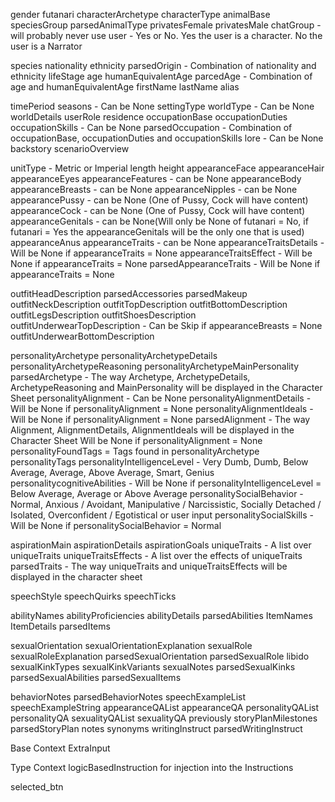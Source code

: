 gender
futanari
characterArchetype
characterType
animalBase
speciesGroup
parsedAnimalType
privatesFemale
privatesMale
chatGroup - will probably never use
user - Yes or No. Yes the user is a character. No the user is a Narrator

species
nationality
ethnicity
parsedOrigin - Combination of nationality and ethnicity
lifeStage
age
humanEquivalentAge
parcedAge - Combination of age and humanEquivalentAge
firstName
lastName
alias

timePeriod
seasons - Can be None
settingType
worldType - Can be None
worldDetails
userRole
residence
occupationBase
occupationDuties
occupationSkills - Can be None
parsedOccupation - Combination of occupationBase, occupationDuties and occupationSkills
lore - Can be None
backstory
scenarioOverview

unitType - Metric or Imperial
length
height
appearanceFace
appearanceHair
appearanceEyes
appearanceFeatures - can be None
appearanceBody
appearanceBreasts - can be None
appearanceNipples - can be None
appearancePussy - can be None (One of Pussy, Cock will have content)
appearanceCock - can be None (One of Pussy, Cock will have content)
appearanceGenitals - can be None(Will only be None of futanari = No, if futanari = Yes the appearanceGenitals will be the only one that is used)
appearanceAnus
appearanceTraits - can be None
appearanceTraitsDetails - Will be None if appearanceTraits = None
appearanceTraitsEffect - Will be None if appearanceTraits = None
parsedAppearanceTraits - Will be None if appearanceTraits = None

outfitHeadDescription
parsedAccessories
parsedMakeup
outfitNeckDescription
outfitTopDescription
outfitBottomDescription
outfitLegsDescription
outfitShoesDescription
outfitUnderwearTopDescription - Can be Skip if appearanceBreasts = None
outfitUnderwearBottomDescription

personalityArchetype
personalityArchetypeDetails
personalityArchetypeReasoning
personalityArchetypeMainPersonality
parsedArchetype - The way Archetype, ArchetypeDetails, ArchetypeReasoning and MainPersonality will be displayed in the Character Sheet
personalityAlignment - Can be None
personalityAlignmentDetails - Will be None if personalityAlignment = None
personalityAlignmentIdeals - Will be None if personalityAlignment = None
parsedAlignment - The way Alignment, AlignmentDetails, AlignmentIdeals will be displayed in the Character Sheet Will be None if personalityAlignment = None
personalityFoundTags = Tags found in personalityArchetype
personalityTags
personalityIntelligenceLevel - Very Dumb, Dumb, Below Average, Average, Above Average, Smart, Genius
personalitycognitiveAbilities - Will be None if personalityIntelligenceLevel = Below Average, Average or Above Average
personalitySocialBehavior - Normal, Anxious / Avoidant, Manipulative / Narcissistic, Socially Detached / Isolated, Overconfident / Egotistical or user input
personalitySocialSkills - Will be None if  personalitySocialBehavior = Normal

aspirationMain
aspirationDetails
aspirationGoals
uniqueTraits - A list over uniqueTraits
uniqueTraitsEffects - A list over the effects of uniqueTraits
parsedTraits - The way uniqueTraits and uniqueTraitsEffects will be displayed in the character sheet

speechStyle
speechQuirks
speechTicks

abilityNames
abilityProficiencies
abilityDetails
parsedAbilities
ItemNames
ItemDetails
parsedItems

sexualOrientation
sexualOrientationExplanation
sexualRole
sexualRoleExplanation
parsedSexualOrientation
parsedSexualRole
libido
sexualKinkTypes
sexualKinkVariants
sexualNotes
parsedSexualKinks
parsedSexualAbilities
parsedSexualItems

behaviorNotes
parsedBehaviorNotes
speechExampleList
speechExampleString
appearanceQAList
appearanceQA
personalityQAList
personalityQA
sexualityQAList
sexualityQA
previously
storyPlanMilestones
parsedStoryPlan
notes
synonyms
writingInstruct
parsedWritingInstruct

Base Context
ExtraInput

Type Context
logicBasedInstruction for injection into the Instructions


selected_btn
